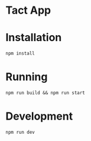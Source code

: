 # Tact App

# Installation

```shell
npm install
```

# Running

```shell
npm run build && npm run start
```     

# Development

```shell
npm run dev
```
